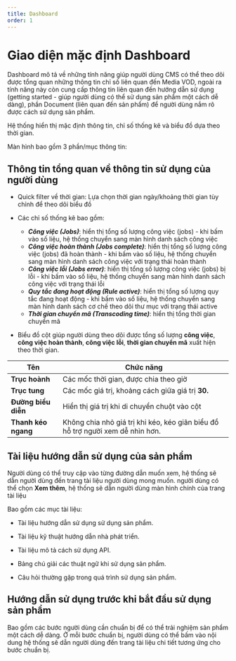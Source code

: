```yaml
---
title: Dashboard
order: 1
---
```


# Giao diện mặc định Dashboard

Dashboard mô tả về những tính năng giúp người dùng CMS có thể theo dõi được tổng quan những thông tin chỉ số liên quan đến Media VOD, ngoài ra tính năng này còn cung cấp thông tin liên quan đến hướng dẫn sử dụng (getting started - giúp người dùng có thể sử dụng sản phẩm một cách dễ dàng), phần Document (liên quan đến sản phẩm) để người dùng nắm rõ được cách sử dụng sản phẩm.

Hệ thống hiển thị mặc định thông tin, chỉ số thống kê và biểu đồ dựa theo thời gian.

Màn hình bao gồm 3 phần/mục thông tin:


## Thông tin tổng quan về thông tin sử dụng của người dùng

* Quick filter về thời gian: Lựa chọn thời gian ngày/khoảng thời gian tùy chỉnh để theo dõi biểu đồ

* Các chỉ số thống kê bao gồm: 

  - ***Công việc (Jobs)***: hiển thị tổng số lượng công việc (jobs) - khi bấm vào số liệu, hệ thống chuyển sang màn hình danh sách công việc
  - ***Công việc hoàn thành (Jobs complete)***: hiển thị tổng số lượng công việc (jobs) đã hoàn thành - khi bấm vào số liệu, hệ thống chuyển sang màn hình danh sách công việc với trạng thái hoàn thành
  - ***Công việc lỗi (Jobs error)***: hiển thị tổng số lượng công việc (jobs) bị lỗi - khi bấm vào số liệu, hệ thống chuyển sang màn hình danh sách công việc với trạng thái lỗi
  - ***Quy tắc đang hoạt động (Rule active)***: hiển thị tổng số lượng quy tắc đang hoạt động - khi bấm vào số liệu, hệ thống chuyển sang màn hình danh sách cơ chế theo dõi thư mục với trạng thái active
  - ***Thời gian chuyển mã (Transcoding time)***: hiển thị tổng thời gian chuyển mã


* Biểu đồ cột giúp người dùng theo dõi được tổng số lượng **công việc**, **công việc hoàn thành**, **công việc lỗi**, **thời gian chuyển mã** xuất hiện theo thời gian.

| Tên                 | Chức năng                                                    |
| ------------------- | ------------------------------------------------------------ |
| **Trục hoành**      | Các mốc thời gian, được chia theo giờ                        |
| **Trục tung**       | Các mốc giá trị, khoảng cách giữa giá trị **30.**            |
| **Đường biểu diễn** | Hiển thị giá trị khi di chuyển chuột vào cột                 |
| **Thanh kéo ngang** | Không chia nhỏ giá trị khi kéo, kéo giãn biểu đồ hỗ trợ người xem dễ nhìn hơn. |

## Tài liệu hướng dẫn sử dụng của sản phẩm 

Người dùng có thể truy cập vào từng đường dẫn muốn xem, hệ thống sẽ dẫn người dùng đến trang tài liệu người dùng mong muốn. người dùng có thể chọn **Xem thêm**, hệ thống sẽ dẫn người dùng màn hình chính của trang tài liệu

Bao gồm các mục tài liệu:

* Tài liệu hướng dẫn sử dụng sử dụng sản phẩm.

* Tài liệu kỹ thuật hướng dẫn nhà phát triển.

* Tài liệu mô tả cách sử dụng API.

* Bảng chú giải các thuật ngữ khi sử dụng sản phẩm.

* Câu hỏi thường gặp trong quá trình sử dụng sản phẩm.



## Hướng dẫn sử dụng trước khi bắt đầu sử dụng sản phẩm

Bao gồm các bước người dùng cần chuẩn bị để có thể trải nghiệm sản phẩm một cách dễ dàng. Ở mỗi bước chuẩn bị, người dùng có thể bấm vào nội dung hệ thống sẽ dẫn người dùng đến trang tài liệu chi tiết tương ứng cho bước chuẩn bị.